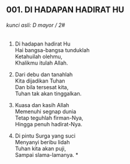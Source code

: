## 001. DI HADAPAN HADIRAT HU

###### kunci asli: D mayor / 2#

1. Di hadapan hadirat Hu  
Hai bangsa-bangsa tunduklah  
Ketahuilah olehmu,  
Khalikmu itulah Allah.  

2. Dari debu dan tanahlah  
Kita dijadikan Tuhan  
Dan bila tersesat kita,  
Tuhan tak akan tinggalkan.  

3. Kuasa dan kasih Allah  
Memenuhi segnap dunia  
Tetap teguhlah firman-Nya,  
Hingga penuh hadirat-Nya.  

4. Di pintu Surga yang suci  
Menyanyi beribu lidah  
Tuhan kita akan puji,  
Sampai slama-lamanya. *  
